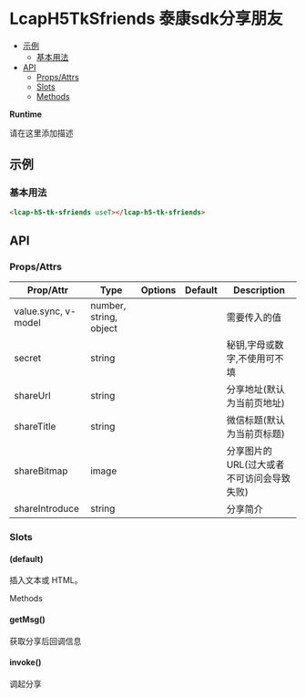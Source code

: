 <!-- 该 README.md 根据 api.yaml 和 docs/*.md 自动生成，为了方便在 GitHub 和 NPM 上查阅。如需修改，请查看源文件 -->

# LcapH5TkSfriends 泰康sdk分享朋友

- [示例](#示例)
    - [基本用法](#基本用法)
- [API]()
    - [Props/Attrs](#propsattrs)
    - [Slots](#slots)
    - [Methods](#methods)

**Runtime**

请在这里添加描述

## 示例
### 基本用法

``` html
<lcap-h5-tk-sfriends useT></lcap-h5-tk-sfriends>
```

## API
### Props/Attrs

| Prop/Attr | Type | Options | Default | Description |
| --------- | ---- | ------- | ------- | ----------- |
| value.sync, v-model | number, string, object |  |  | 需要传入的值 |
| secret | string |  |  | 秘钥,字母或数字,不使用可不填 |
| shareUrl | string |  |  | 分享地址(默认为当前页地址) |
| shareTitle | string |  |  | 微信标题(默认为当前页标题) |
| shareBitmap | image |  |  | 分享图片的URL(过大或者不可访问会导致失败) |
| shareIntroduce | string |  |  | 分享简介 |

### Slots

#### (default)

插入文本或 HTML。

Methods

#### getMsg()

获取分享后回调信息

#### invoke()

调起分享

